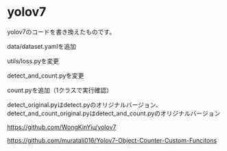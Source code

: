 # yolov7
yolov7のコードを書き換えたものです。

data/dataset.yamlを追加

utils/loss.pyを変更

detect_and_count.pyを変更

count.pyを追加（1クラスで実行確認）

detect_original.pyはdetect.pyのオリジナルバージョン、detect_and_count_original.pyはdetect_and_count.pyのオリジナルバージョン

https://github.com/WongKinYiu/yolov7

https://github.com/muratali016/Yolov7-Object-Counter-Custom-Funcitons
